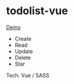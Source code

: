 # todolist-vue

[Demo](judy50024.github.io/todolist-vue/)


- Create 
- Read
- Update
- Delete
- Star

Tech: Vue / SASS
